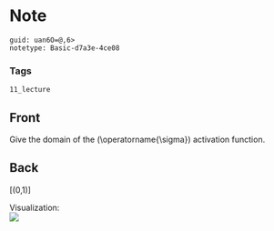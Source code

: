 # Note
```
guid: uan6O=@,6>
notetype: Basic-d7a3e-4ce08
```

### Tags
```
11_lecture
```

## Front
Give the domain of the \(\operatorname{\sigma}\) activation function.

## Back
\[(0,1)\]
<div>
  Visualization:
</div>
<div><img src="paste-e09d560919da32bdcc517dcd7dc081d787831794.jpg"></div>
